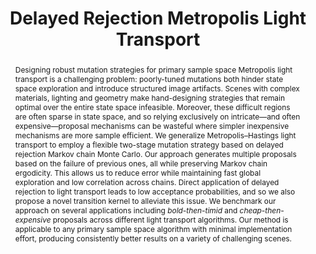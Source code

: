 ---
layout: pub

short-title: DRMLT
title: Delayed Rejection Metropolis Light Transport
summary: Applying delayed rejection MCMC to light transport simulation
authors:
    - author: 
        name: Damien Rioux-Lavoie
        institution: McGill University
        link: https://riouxld21.github.io/research
        order: 1
    - author: 
        name: Joey Litalien
        institution: McGill University
        link: https://joeylitalien.github.io
        order: 1
    - author: 
        name: Adrien Gruson
        institution: McGill University
        link: https://beltegeuse.github.io/research/
    - author: 
        name: Toshiya Hachisuka
        institution: The University of Tokyo
        link: https://www.ci.i.u-tokyo.ac.jp/~hachisuka/
    - author: 
        name: Derek Nowrouzezahrai
        institution: McGill University
        link: http://www.cim.mcgill.ca/~derek/

journal: ACM Transactions on Graphics
journal-note: To be presented at <b>SIGGRAPH</b>
volume: 39
number: 3
article-no: 26
doi: 10.1145/3388538
month: April
year: 2020

thumbnail: /assets/thumbnails/drmlt-thumb.png
teaser: /assets/teasers/drmlt-teaser.png
teaser-caption: "We generalize the Metropolis–Hastings algorithm with delayed rejection: our <i>delayed rejection Metropolis light transport</i> (DRMLT) method selectively applies different mutation strategies, improving upon one-stage primary sample space algorithms, i.e., PSSMLT with Gaussian proposals (PSSMLT / G) and H2MC. One variant of our method first attempts an isotropic Gaussian proposal, resorting to more intricate kernels (that improve local exploration with differential information) only when the first attempt failed, e.g., on rough dielectrics. DRMLT focuses computations in hard-to-explore regions without compromising quality in comparatively simpler regions (e.g., on the board). We visualize a per-pixel relative second-stage acceptance, where violet and yellow extremes respectively indicate the efficiency of the first and second stages."

abstract: |
    Designing robust mutation strategies for primary sample space Metropolis light transport is a challenging problem: poorly-tuned mutations both hinder state space exploration and introduce structured image artifacts. Scenes with complex materials, lighting and geometry make hand-designing strategies that remain optimal over the entire state space infeasible. Moreover, these difficult regions are often sparse in state space, and so relying exclusively on intricate—and often expensive—proposal mechanisms can be wasteful where simpler inexpensive mechanisms are more sample efficient. We generalize Metropolis–Hastings light transport to employ a flexible two-stage mutation strategy based on delayed rejection Markov chain Monte Carlo. Our approach generates multiple proposals based on the failure of previous ones, all while preserving Markov chain ergodicity. This allows us to reduce error while maintaining fast global exploration and low correlation across chains. Direct application of delayed rejection to light transport leads to low acceptance probabilities, and so we also propose a novel transition kernel to alleviate this issue. We benchmark our approach on several applications including <i>bold-then-timid</i> and <i>cheap-then-expensive</i> proposals across different light transport algorithms. Our method is applicable to any primary sample space algorithm with minimal implementation effort, producing consistently better results on a variety of challenging scenes.

# video: 

acknowledgements: Computing resources were provided by the National Systems of Compute Canada. This research was partially funded by the Natural Sciences and Engineering Council of Canada (RGPIN-2018-05669) and the Japan Society for the Promotion of Science KAKENHI (18KK0309).

downloads:
    published: True
    paper:
        file: /assets/drmlt/drmlt.pdf
        size: 21.5MB
        file-lowres: #RiouxLavoie-2020-DRMLT-Lowres.pdf
        size-lowres: #3MB
    doi:
        url: https://dl.acm.org/doi/abs/10.1145/3388538
    supplementary:
        file: http://beltegeuse.s3-website-ap-northeast-1.amazonaws.com/research/2020_DRMLT/drmlt-supplemental.zip
        size: 185MB
        url: http://beltegeuse.s3-website-ap-northeast-1.amazonaws.com/research/2020_DRMLT
    slides:
        file: #DRMLT-Presentation.pdf
        size: #30MB
        file-key: #DRMLT-Presentation.key
        size-key: #100MB
    video:
        file: #DRMLT-Video.mp4
        size: #100MB
        url: #video
    code:
        published: False
        file: #DRMLT-Code.zip
        size: #25MB
        url: https://github.com/joeylitalien/drmlt
    bibtex:
        file: /assets/drmlt/drmlt.bib
        size: 0.4KB

tex: |
    @article{Rioux-Lavoie:2020:DRMLT,
        author = {Rioux-Lavoie, Damien and Litalien, Joey and Gruson, Adrien and Hachisuka, Toshiya and Nowrouzezahrai, Derek},
        title = {Delayed Rejection {Metropolis} Light Transport},
        journal = {ACM Transactions on Graphics},
        volume = {39},
        number = {3},
        year = {2020},
        month = apr,
        doi = {10.1145/3388538},
    }

tag: research
permalink: /publications/drmlt
featured: 1
---